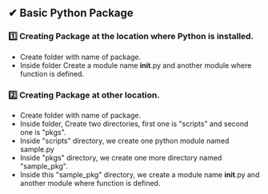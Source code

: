 ## ✔ Basic Python Package

### 1️⃣ Creating Package at the location where Python is installed.
  - Create folder with name of package.
  - Inside folder Create a module name __init__.py and another module where function is defined.
  
### 2️⃣ Creating Package at other location.
  - Create folder with name of package.
  - Inside folder, Create two directories, first one is "scripts" and second one is "pkgs".
  - Inside "scripts" directory, we create one python module named sample.py
  - Inside "pkgs" directory, we create one more directory named "sample_pkg".
  - Inside this "sample_pkg" directory, we create a module name __init__.py and another module where function is defined.